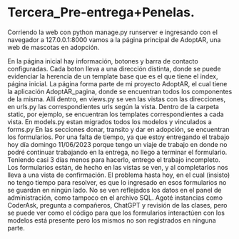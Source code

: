 # Tercera_Pre-entrega+Penelas.
Corriendo la web con python manage.py runserver e ingresando con el navegador a 127.0.0.1:8000 vamos a la página principal de AdoptAR, una web de mascotas en adopción. 

En la página inicial hay información, botones y barra de contacto configuradas.
Cada boton lleva a una dirección distinta, donde se puede evidenciar la herencia de un template base que es el que tiene el index, página inicial.
La página forma parte de mi proyecto AdoptAR, el cual tiene la aplicación AdoptAR_pagina, donde se encuentran todos los componentes de la misma.
Allí dentro, en views.py se ven las vistas con las direcciones, en urls.py las correspondientes urls según la vista.
Dentro de la carpeta static, por ejemplo, se encuentran los templates correspondientes a cada vista.
En models.py estan migrados todos los modelos y vinculados a forms.py
En las secciones donar, transito y dar en adopción, se encuentran los formularios. Por una falta de tiempo, ya que estoy entregando el trabajo hoy día domingo 11/06/2023 porque tengo un viaje de trabajo en donde no podré continuar trabajando en la entrega, no llego a terminar el formulario. Teniendo casi 3 días menos para hacerlo, entrego el trabajo incompleto. Los formularios están, de hecho en las vistas se ven, y al completarlos nos lleva a una vista de confirmación. El problema hasta hoy, en el cual (insisto) no tengo tiempo para resolver, es que lo ingresado en esos formularios no se guardan en ningún lado. No se ven reflejados los datos en el panel de administración, como tampoco en el archivo SQL.
Agoté instancias como CoderAsk, pregunta a compañeros, ChatGPT y revisión de las clases, pero se puede ver como el código para que los formularios interactúen con los modelos está presente pero los mismos no son registrados en ninguna parte.
